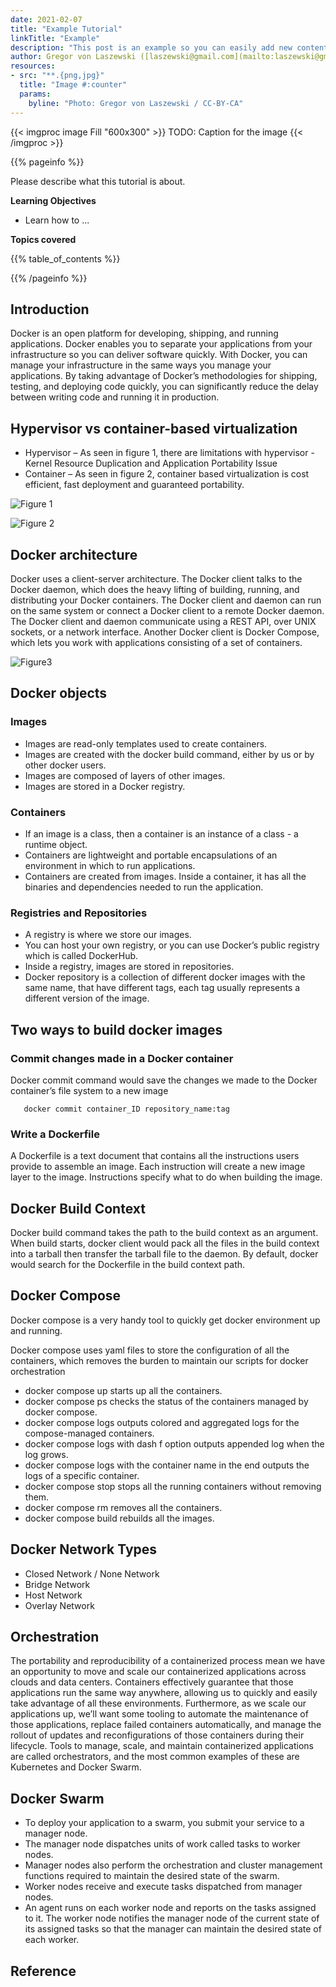 ```yaml
---
date: 2021-02-07
title: "Example Tutorial"
linkTitle: "Example"
description: "This post is an example so you can easily add new content."
author: Gregor von Laszewski ([laszewski@gmail.com](mailto:laszewski@gmail.com)) [laszewski.github.io](https://laszewski.github.io)
resources:
- src: "**.{png,jpg}"
  title: "Image #:counter"
  params:
    byline: "Photo: Gregor von Laszewski / CC-BY-CA"
---
```


{{< imgproc image Fill "600x300" >}}
TODO: Caption for the image
{{< /imgproc >}}


{{% pageinfo %}}

Please describe what this tutorial is about. 

**Learning Objectives**

* Learn how to ...
  
**Topics covered**

{{% table_of_contents %}}

{{% /pageinfo %}}


## Introduction

Docker is an open platform for developing, shipping, and running applications. Docker enables you to separate your 
applications from your infrastructure so you can deliver software quickly. With Docker, you can manage your infrastructure in the same ways you manage your applications. By taking advantage of Docker’s methodologies for shipping, testing, and deploying code quickly, you can significantly reduce the delay between writing code and running it in production.

## Hypervisor vs container-based virtualization

* Hypervisor – As seen in figure 1, there are limitations with hypervisor - Kernel Resource Duplication and Application Portability Issue
* Container – As seen in figure 2, container based virtualization is cost efficient, fast deployment and guaranteed portability.

![Figure 1](https://github.com/cloudmesh/pi/blob/main/content/en/tutorial/docker-pi/Figure1.png)

![Figure 2](https://github.com/cloudmesh/pi/blob/main/content/en/tutorial/docker-pi/Figure2.png)
## Docker architecture

Docker uses a client-server architecture. The Docker client talks to the Docker daemon, which does the heavy lifting of building, running, and distributing your Docker containers. The Docker client and daemon can run on the same system or connect a Docker client to a remote Docker daemon. The Docker client and daemon communicate using a REST API, over UNIX sockets, or a network interface. Another Docker client is Docker Compose, which lets you work with applications consisting of a set of containers.

![Figure3](https://github.com/cloudmesh/pi/blob/main/content/en/tutorial/docker-pi/Figure3.png)
## Docker objects

### Images

* Images are read-only templates used to create containers. 
* Images are created with the docker build command, either by us or by other docker users. 
* Images are composed of layers of other images. 
* Images are stored in a Docker registry.

### Containers


* If an image is a class, then a container is an instance of a  class - a runtime object.
* Containers are lightweight and portable encapsulations of an environment in which to run applications.
* Containers are created from images. Inside a container, it has all the binaries and dependencies needed to run the application.


### Registries and Repositories

* A registry is where we store our images.
* You can host your own registry, or you can use Docker’s public registry which is called DockerHub.
* Inside a registry, images are stored in repositories.
* Docker repository is a collection of different docker images  with the same name, that have different tags, each tag  usually represents a different version of the image.


## Two ways to build docker images

### Commit changes made in a Docker container
Docker commit command would save the changes we made to the Docker container’s file system to a new image
```
   docker commit container_ID repository_name:tag
```


### Write a Dockerfile
 A Dockerfile is a text document that contains all the instructions users provide to assemble an image.
 Each instruction will create a new image layer to the image.
 Instructions specify what to do when building the image.

## Docker Build Context

Docker build command takes the path to the build context as an argument.
When build starts, docker client would pack all the files in the build context into a tarball then transfer the tarball file to the daemon. By default, docker would search for the Dockerfile in the build context path.

## Docker Compose


Docker compose is a very handy tool to quickly get docker environment up and running.

Docker compose uses yaml files to store the configuration of all the containers, which removes the burden to maintain  our scripts for docker orchestration

* docker compose up starts up all the containers. 
* docker compose ps checks the status of the containers managed by docker compose. 
* docker compose logs outputs colored and aggregated logs for the compose-managed 
containers. 
* docker compose logs with dash f option outputs appended log when the log grows. 
* docker compose logs with the container name in the end outputs the logs of a specific 
container. 
* docker compose stop stops all the running containers without removing them. 
* docker compose rm removes all the containers. 
* docker compose build rebuilds all the images.

## Docker Network Types

* Closed Network / None Network	
* Bridge Network
* Host Network
* Overlay Network

## Orchestration


The portability and reproducibility of a containerized process mean we have an opportunity to move and scale our containerized applications across clouds and data centers. Containers effectively guarantee that those applications run the same way anywhere, allowing us to quickly and easily take advantage of all these environments. Furthermore, as we scale our applications up, we’ll want some tooling to automate the maintenance of those applications, replace failed containers automatically, and manage the rollout of updates and reconfigurations of those containers during their lifecycle.
Tools to manage, scale, and maintain containerized applications are called orchestrators, and the most common examples of these are Kubernetes and Docker Swarm. 


## Docker Swarm

* To deploy your application to a swarm, you submit your service to a manager node. 
* The manager node dispatches units of work called tasks to worker nodes. 
* Manager nodes also perform the orchestration and cluster management functions required to maintain the desired state of the swarm.
* Worker nodes receive and execute tasks dispatched from manager nodes. 
* An agent runs on each worker node and reports on the tasks assigned to it. The worker node notifies the manager node of the current state of its assigned tasks so that the manager can maintain the desired state of each worker.


## Reference

[^docker]: Docker website, <https://docs.docker.com/get-started/overview/>
[^training]: Online Level-up training, <https://www.level-up.one/courses/>


